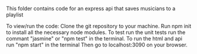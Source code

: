 This folder contains code for an express api that saves musicians to a playlist

To view/run the code:
Clone the git repository to your machine.
Run npm init to install all the necessary node modules.
To test run the unit tests run the commant "jasmine" or "npm test" in the terminal.
To run the html and api run "npm start" in the terminal
Then go to localhost:3090 on your browser.
